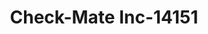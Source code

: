 ---
f_zip-code: 39325
f_state-code: MS
title: Check-Mate Inc-14151
f_phone: 601-683-7444
f_city-only: Collinsville
f_address: 11611 Hitt Ln Collinsville
f_location-unique-id: '14151'
slug: check-mate-inc-14151
updated-on: '2024-05-30T13:46:58.046Z'
created-on: '2024-05-30T13:36:59.803Z'
published-on: '2024-05-30T13:54:32.469Z'
f_city-state: cms/city/collinsville-ms.md
f_company: cms/company/check-mate-inc.md
f_state: cms/state/mississippi.md
layout: '[payday-loan].html'
tags: payday-loan
---